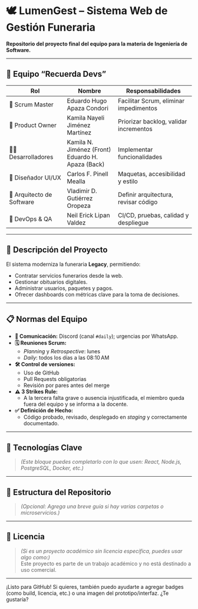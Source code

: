 # 🕊️ LumenGest – Sistema Web de Gestión Funeraria

**Repositorio del proyecto final del equipo para la materia de Ingeniería de Software.**

---

## 👥 Equipo “Recuerda Devs”

| Rol                  | Nombre                                       | Responsabilidades                                   |
|----------------------|----------------------------------------------|-----------------------------------------------------|
| 🧭 Scrum Master       | Eduardo Hugo Apaza Condori                   | Facilitar Scrum, eliminar impedimentos              |
| 🎯 Product Owner      | Kamila Nayeli Jiménez Martínez               | Priorizar backlog, validar incrementos              |
| 👨‍💻 Desarrolladores     | Kamila N. Jiménez (Front)<br>Eduardo H. Apaza (Back) | Implementar funcionalidades                        |
| 🎨 Diseñador UI/UX     | Carlos F. Pinell Mealla                     | Maquetas, accesibilidad y estilo                    |
| 🧱 Arquitecto de Software | Vladimir D. Gutiérrez Oropeza               | Definir arquitectura, revisar código                |
| 🔧 DevOps & QA        | Neil Erick Lipan Valdez                      | CI/CD, pruebas, calidad y despliegue                |

---

## 📌 Descripción del Proyecto

El sistema moderniza la funeraria **Legacy**, permitiendo:

- Contratar servicios funerarios desde la web.
- Gestionar obituarios digitales.
- Administrar usuarios, paquetes y pagos.
- Ofrecer dashboards con métricas clave para la toma de decisiones.

---

## 📋 Normas del Equipo

- **📢 Comunicación:** Discord (canal `#daily`); urgencias por WhatsApp.
- **🗓️ Reuniones Scrum:**  
  - *Planning* y *Retrospective*: lunes  
  - *Daily*: todos los días a las 08:10 AM
- **🛠️ Control de versiones:**  
  - Uso de GitHub  
  - Pull Requests obligatorias  
  - Revisión por pares antes del merge
- **⚠️ 3 Strikes Rule:**  
  - A la tercera falta grave o ausencia injustificada, el miembro queda fuera del equipo y se informa a la docente.
- **✅ Definición de Hecho:**  
  - Código probado, revisado, desplegado en *staging* y correctamente documentado.

---

## 🚀 Tecnologías Clave

> *(Este bloque puedes completarlo con lo que usen: React, Node.js, PostgreSQL, Docker, etc.)*

---

## 📁 Estructura del Repositorio

> *(Opcional: Agrega una breve guía si hay varias carpetas o microservicios.)*

---

## 📝 Licencia

> *(Si es un proyecto académico sin licencia específica, puedes usar algo como:)*  
Este proyecto es parte de un trabajo académico y no está destinado a uso comercial.

---

¡Listo para GitHub! Si quieres, también puedo ayudarte a agregar badges (como build, licencia, etc.) o una imagen del prototipo/interfaz. ¿Te gustaría?
